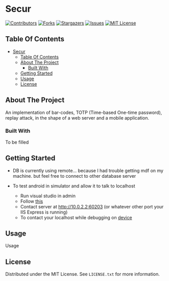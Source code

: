 # Secur

<!--
*** Thanks for checking out the Best-README-Template. If you have a suggestion
*** that would make this better, please fork the repo and create a pull request
*** or simply open an issue with the tag "enhancement".
*** Don't forget to give the project a star!
*** Thanks again! Now go create something AMAZING! :D
-->

<!-- PROJECT SHIELDS -->
<!--
*** I'm using markdown "reference style" links for readability.
*** Reference links are enclosed in brackets [ ] instead of parentheses ( ).
*** See the bottom of this document for the declaration of the reference variables
*** for contributors-url, forks-url, etc. This is an optional, concise syntax you may use.
*** https://www.markdownguide.org/basic-syntax/#reference-style-links
-->
[![Contributors][contributors-shield]][contributors-url]
[![Forks][forks-shield]][forks-url]
[![Stargazers][stars-shield]][stars-url]
[![Issues][issues-shield]][issues-url]
[![MIT License][license-shield]][license-url]

## Table Of Contents

- [Secur](#secur)
  - [Table Of Contents](#table-of-contents)
  - [About The Project](#about-the-project)
    - [Built With](#built-with)
  - [Getting Started](#getting-started)
  - [Usage](#usage)
  - [License](#license)

<!-- ABOUT THE PROJECT -->
## About The Project

An implementation of bar-codes, TOTP (Time-based One-time password), replay attack, in the shape of a web server and a mobile application.

### Built With

To be filled

<!-- GETTING STARTED -->
## Getting Started

- DB is currently using remote... because I had trouble getting mdf on my machine. but feel free to connect to other database server

- To test android in simulator and allow it to talk to localhost
  - Run visual studio in admin
  - Follow [this](http://stackoverflow.com/questions/14725455/connecting-to-visual-studio-debugging-iis-express-server-over-the-lan)
  - Contact server at http://10.0.2.2:60203 (or whatever other port your IIS Express is running)
  - To contact your localhost while debugging on [device](http://stackoverflow.com/questions/4779963/how-can-i-access-my-localhost-from-my-android-device)

<!-- USAGE EXAMPLES -->
## Usage

Usage

<!-- LICENSE -->
## License

Distributed under the MIT License. See `LICENSE.txt` for more information.

<!-- MARKDOWN LINKS & IMAGES -->
<!-- https://www.markdownguide.org/basic-syntax/#reference-style-links -->
[contributors-shield]: https://img.shields.io/github/contributors/Rubix982/Secur.svg?style=for-the-badge
[contributors-url]: https://github.com/Rubix982/Secur/graphs/contributors
[forks-shield]: https://img.shields.io/github/forks/Rubix982/Secur.svg?style=for-the-badge
[forks-url]: https://github.com/Rubix982/Secur/network/members
[stars-shield]: https://img.shields.io/github/stars/Rubix982/Secur.svg?style=for-the-badge
[stars-url]: https://github.com/Rubix982/Secur/stargazers
[issues-shield]: https://img.shields.io/github/issues/Rubix982/Secur.svg?style=for-the-badge
[issues-url]: https://github.com/Rubix982/Secur/issues
[license-shield]: https://img.shields.io/github/license/Rubix982/Secur.svg?style=for-the-badge
[license-url]: https://github.com/Rubix982/Secur/blob/master/LICENSE.txt
